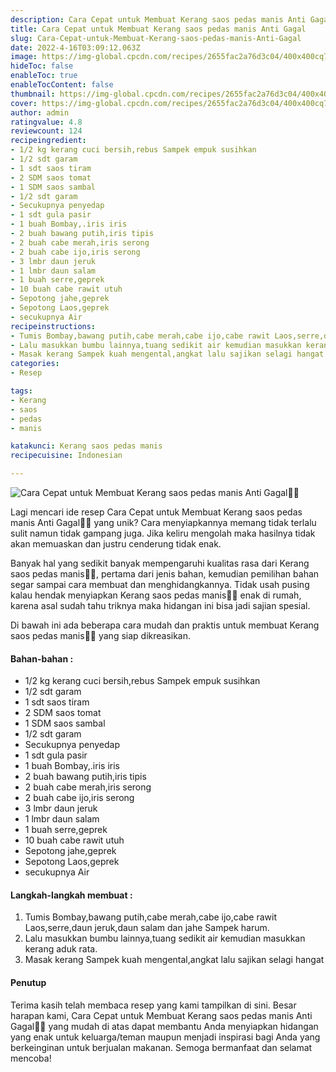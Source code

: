 ```yaml
---
description: Cara Cepat untuk Membuat Kerang saos pedas manis Anti Gagal"
title: Cara Cepat untuk Membuat Kerang saos pedas manis Anti Gagal
slug: Cara-Cepat-untuk-Membuat-Kerang-saos-pedas-manis-Anti-Gagal
date: 2022-4-16T03:09:12.063Z
image: https://img-global.cpcdn.com/recipes/2655fac2a76d3c04/400x400cq70/photo.jpg
hideToc: false
enableToc: true
enableTocContent: false
thumbnail: https://img-global.cpcdn.com/recipes/2655fac2a76d3c04/400x400cq70/photo.jpg
cover: https://img-global.cpcdn.com/recipes/2655fac2a76d3c04/400x400cq70/photo.jpg
author: admin
ratingvalue: 4.8
reviewcount: 124
recipeingredient:
- 1/2 kg kerang cuci bersih,rebus Sampek empuk susihkan
- 1/2 sdt garam
- 1 sdt saos tiram
- 2 SDM saos tomat
- 1 SDM saos sambal
- 1/2 sdt garam
- Secukupnya penyedap
- 1 sdt gula pasir
- 1 buah Bombay,.iris iris
- 2 buah bawang putih,iris tipis
- 2 buah cabe merah,iris serong
- 2 buah cabe ijo,iris serong
- 3 lmbr daun jeruk
- 1 lmbr daun salam
- 1 buah serre,geprek
- 10 buah cabe rawit utuh
- Sepotong jahe,geprek
- Sepotong Laos,geprek
- secukupnya Air
recipeinstructions:
- Tumis Bombay,bawang putih,cabe merah,cabe ijo,cabe rawit Laos,serre,daun jeruk,daun salam dan jahe Sampek harum.
- Lalu masukkan bumbu lainnya,tuang sedikit air kemudian masukkan kerang aduk rata.
- Masak kerang Sampek kuah mengental,angkat lalu sajikan selagi hangat
categories:
- Resep

tags:
- Kerang
- saos
- pedas
- manis

katakunci: Kerang saos pedas manis
recipecuisine: Indonesian

---
```


![Cara Cepat untuk Membuat Kerang saos pedas manis Anti Gagal👩‍🍳](https://img-global.cpcdn.com/recipes/2655fac2a76d3c04/400x400cq70/photo.jpg)

Lagi mencari ide resep Cara Cepat untuk Membuat Kerang saos pedas manis Anti Gagal👩‍🍳 yang unik? Cara menyiapkannya memang tidak terlalu sulit namun tidak gampang juga. Jika keliru mengolah maka hasilnya tidak akan memuaskan dan justru cenderung tidak enak.

Banyak hal yang sedikit banyak mempengaruhi kualitas rasa dari Kerang saos pedas manis👩‍🍳, pertama dari jenis bahan, kemudian pemilihan bahan segar sampai cara membuat dan menghidangkannya. Tidak usah pusing kalau hendak menyiapkan Kerang saos pedas manis👩‍🍳 enak di rumah, karena asal sudah tahu triknya maka hidangan ini bisa jadi sajian spesial.

Di bawah ini ada beberapa cara mudah dan praktis untuk membuat Kerang saos pedas manis👩‍🍳 yang siap dikreasikan.

<!--inarticleads1-->

#### Bahan-bahan :

- 1/2 kg kerang cuci bersih,rebus Sampek empuk susihkan
- 1/2 sdt garam
- 1 sdt saos tiram
- 2 SDM saos tomat
- 1 SDM saos sambal
- 1/2 sdt garam
- Secukupnya penyedap
- 1 sdt gula pasir
- 1 buah Bombay,.iris iris
- 2 buah bawang putih,iris tipis
- 2 buah cabe merah,iris serong
- 2 buah cabe ijo,iris serong
- 3 lmbr daun jeruk
- 1 lmbr daun salam
- 1 buah serre,geprek
- 10 buah cabe rawit utuh
- Sepotong jahe,geprek
- Sepotong Laos,geprek
- secukupnya Air

<!--inarticleads2-->

#### Langkah-langkah membuat :

1. Tumis Bombay,bawang putih,cabe merah,cabe ijo,cabe rawit Laos,serre,daun jeruk,daun salam dan jahe Sampek harum.
1. Lalu masukkan bumbu lainnya,tuang sedikit air kemudian masukkan kerang aduk rata.
1. Masak kerang Sampek kuah mengental,angkat lalu sajikan selagi hangat

#### Penutup

Terima kasih telah membaca resep yang kami tampilkan di sini. Besar harapan kami, Cara Cepat untuk Membuat Kerang saos pedas manis Anti Gagal👩‍🍳 yang mudah di atas dapat membantu Anda menyiapkan hidangan yang enak untuk keluarga/teman maupun menjadi inspirasi bagi Anda yang berkeinginan untuk berjualan makanan. Semoga bermanfaat dan selamat mencoba!